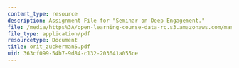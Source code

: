 ```yaml
---
content_type: resource
description: Assignment File for "Seminar on Deep Engagement."
file: /media/https%3A/open-learning-course-data-rc.s3.amazonaws.com/mas-961-seminar-on-deep-engagement-fall-2004/363cf09954b79d84c132203641a055ce_orit_zuckerman5.pdf
file_type: application/pdf
resourcetype: Document
title: orit_zuckerman5.pdf
uid: 363cf099-54b7-9d84-c132-203641a055ce
---
```

